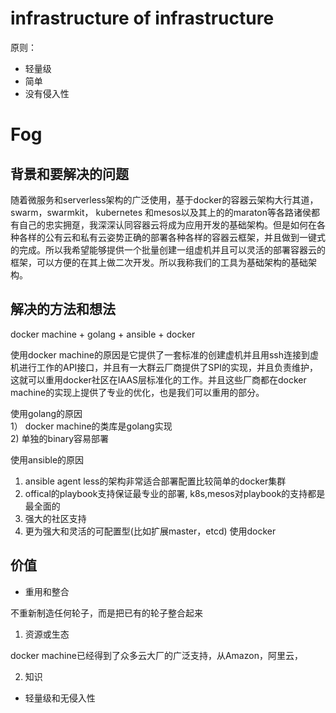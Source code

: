 # infrastructure of infrastructure

 原则：
 * 轻量级
 * 简单
 * 没有侵入性

 # Fog

 ## 背景和要解决的问题

 随着微服务和serverless架构的广泛使用，基于docker的容器云架构大行其道，swarm，swarmkit， kubernetes 和mesos以及其上的的maraton等各路诸侯都有自己的忠实拥趸，我深深认同容器云将成为应用开发的基础架构。但是如何在各种各样的公有云和私有云姿势正确的部署各种各样的容器云框架，并且做到一键式的完成。所以我希望能够提供一个批量创建一组虚机并且可以灵活的部署容器云的框架，可以方便的在其上做二次开发。所以我称我们的工具为基础架构的基础架构。

 ## 解决的方法和想法

docker machine + golang + ansible + docker

使用docker machine的原因是它提供了一套标准的创建虚机并且用ssh连接到虚机进行工作的API接口，并且有一大群云厂商提供了SPI的实现，并且负责维护，这就可以重用docker社区在IAAS层标准化的工作。并且这些厂商都在docker machine的实现上提供了专业的优化，也是我们可以重用的部分。

使用golang的原因  
1） docker machine的类库是golang实现  
2) 单独的binary容易部署  

使用ansible的原因  
1) ansible agent less的架构非常适合部署配置比较简单的docker集群  
2) offical的playbook支持保证最专业的部署, k8s,mesos对playbook的支持都是最全面的  
3) 强大的社区支持  
4) 更为强大和灵活的可配置型(比如扩展master，etcd)
使用docker

## 价值

* 重用和整合

不重新制造任何轮子，而是把已有的轮子整合起来

1. 资源或生态

docker machine已经得到了众多云大厂的广泛支持，从Amazon，阿里云， 

2. 知识

* 轻量级和无侵入性
